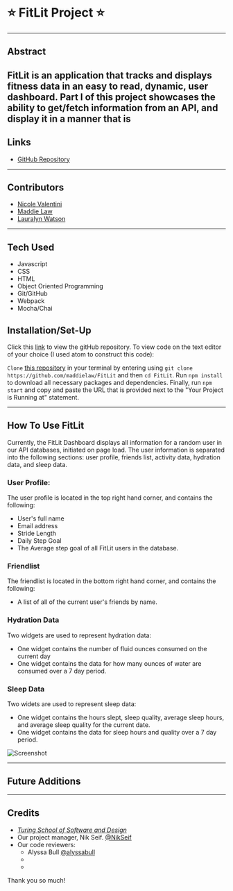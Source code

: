 # :star: **FitLit Project** :star:
___
## Abstract

FitLit is an application that tracks and displays fitness data in an easy to read, dynamic, user dashboard. Part I of this project showcases the ability to get/fetch information from an API, and display it in a manner that is
---
## Links
* [GitHub Repository](https://github.com/nvalentini21/flashcards-project)
---
## Contributors
* [Nicole Valentini](https://github.com/nvalentini21)
* [Maddie Law](https://github.com/maddielaw)
* [Lauralyn Watson](https://github.com/lswatson16)
---
## Tech Used
* Javascript
* CSS
* HTML
* Object Oriented Programming
* Git/GitHub
* Webpack
* Mocha/Chai


## Installation/Set-Up
Click this [link](https://github.com/maddielaw/FitLit) to view the gitHub repository.
To view code on the text editor of your choice (I used atom to construct this code):

`Clone` [this repository](https://github.com/maddielaw/FitLit) in your terminal by entering using `git clone https://github.com/maddielaw/FitLit` and then `cd FitLit`. Run `npm install` to download all necessary packages and dependencies. Finally, run `npm start` and copy and paste the URL that is provided next to the "Your Project is Running at" statement.


---
## How To Use FitLit
Currently, the FitLit Dashboard displays all information for a random user in our API databases, initiated on page load. The user information is separated into the following sections: user profile, friends list, activity data, hydration data, and sleep data.

### User Profile:
The user profile is located in the top right hand corner, and contains the following:
* User's full name
* Email address
* Stride Length
* Daily Step Goal
* The Average step goal of all FitLit users in the database.

### Friendlist
The friendlist is located in the bottom right hand corner, and contains the following:
* A list of all of the current user's friends by name.

### Hydration Data
Two widgets are used to represent hydration data:
* One widget contains the number of fluid ounces consumed on the current day
* One widget contains the data for how many ounces of water are consumed over a 7 day period.

### Sleep Data
Two widets are used to represent sleep data:
* One widget contains the hours slept, sleep quality, average sleep hours, and average sleep quality for the current date.
* One widget contains the data for sleep hours and quality over a 7 day period. 


![Screenshot](https://media.giphy.com/media/WtGJssD3nno08byQ9a/giphy.gif)


---
## Future Additions


---
## Credits
* [*Turing School of Software and Design*](turing.edu)
* Our project manager, Nik Seif. [@NikSeif](https://github.com/niksseif)
* Our code reviewers:
  * Alyssa Bull [@alyssabull](https://github.com/alyssabull)
  *
  *

Thank you so much!
